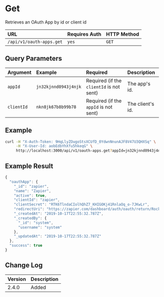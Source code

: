 # Get

Retrieves an OAuth App by id or client id

| URL | Requires Auth | HTTP Method |
| :--- | :--- | :--- |
| `/api/v1/oauth-apps.get` | `yes` | `GET` |

## Query Parameters

| Argument | Example | Required | Description |
| :--- | :--- | :--- | :--- |
| `appId` | `jn32kjnnd0943j4njk` | Required \(if the `clientId` is not sent\) | The app's id. |
| `clientId` | `nkn8jk67b8b99b78` | Required \(if the `appId` is not sent\) | The client's id. |

## Example

```bash
curl -H "X-Auth-Token: 9HqLlyZOugoStsXCUfD_0YdwnNnunAJF8V47U3QHXSq" \
     -H "X-User-Id: aobEdbYhXfu5hkeqG" \
     http://localhost:3000/api/v1/oauth-apps.get?appId=jn32kjnnd0943j4njk
```

## Example Result

```javascript
{
  "oauthApp": {
    "_id": "zapier",
    "name": "Zapier",
    "active": true,
    "clientId": "zapier",
    "clientSecret": "RTK6TlndaCIolhQhZ7_KHIGOKj41RnlaOq_o-7JKwLr",
    "redirectUri": "https://zapier.com/dashboard/auth/oauth/return/RocketChatDevAPI/",
    "_createdAt": "2019-10-17T22:55:32.787Z",
    "_createdBy": {
      "_id": "system",
      "username": "system"
    },
    "_updatedAt": "2019-10-17T22:55:32.787Z"
  },
  "success": true
}
```

## Change Log

| Version | Description |
| :--- | :--- |
| 2.4.0 | Added |


